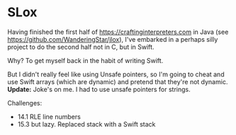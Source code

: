 #  SLox

Having finished the first half of https://craftinginterpreters.com in Java (see https://github.com/WanderingStar/jlox),
I've embarked in a perhaps silly project to do the second half not in C, but in Swift.

Why? To get myself back in the habit of writing Swift.

But I didn't really feel like using Unsafe pointers, so I'm going to cheat and use Swift arrays (which are dynamic) and pretend that they're not dynamic. **Update:** Joke's on me. I had to use unsafe pointers for strings.

Challenges:
- 14.1 RLE line numbers
- 15.3 but lazy. Replaced stack with a Swift stack

